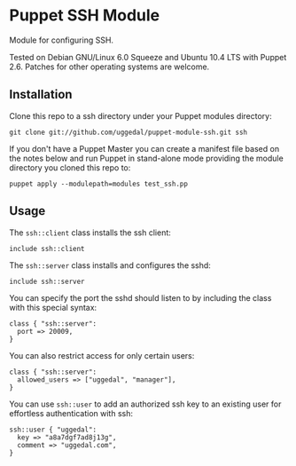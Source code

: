 Puppet SSH Module
=================

Module for configuring SSH.

Tested on Debian GNU/Linux 6.0 Squeeze and Ubuntu 10.4 LTS with
Puppet 2.6. Patches for other operating systems are welcome.


Installation
------------

Clone this repo to a ssh directory under your Puppet modules directory:

    git clone git://github.com/uggedal/puppet-module-ssh.git ssh

If you don't have a Puppet Master you can create a manifest file
based on the notes below and run Puppet in stand-alone mode
providing the module directory you cloned this repo to:

    puppet apply --modulepath=modules test_ssh.pp


Usage
-----

The `ssh::client` class installs the ssh client:

    include ssh::client

The `ssh::server` class installs and configures the sshd:

    include ssh::server

You can specify the port the sshd should listen to by including the class
with this special syntax:

    class { "ssh::server":
      port => 20009,
    }

You can also restrict access for only certain users:

    class { "ssh::server":
      allowed_users => ["uggedal", "manager"],
    }

You can use `ssh::user` to add an authorized ssh key to an existing user
for effortless authentication with ssh:

    ssh::user { "uggedal":
      key => "a8a7dgf7ad8j13g",
      comment => "uggedal.com",
    }
